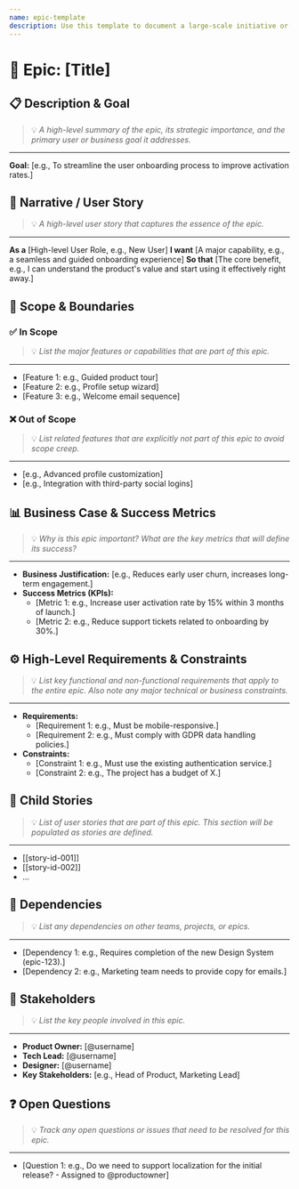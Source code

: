 ```yaml
---
name: epic-template
description: Use this template to document a large-scale initiative or feature as an Epic, bundling related stories.
---
```

# 🚀 Epic: [Title]

## 📋 Description & Goal
> 💡 *A high-level summary of the epic, its strategic importance, and the primary user or business goal it addresses.*
---
**Goal:** [e.g., To streamline the user onboarding process to improve activation rates.]

## 📖 Narrative / User Story
> 💡 *A high-level user story that captures the essence of the epic.*
---
**As a** [High-level User Role, e.g., New User]
**I want** [A major capability, e.g., a seamless and guided onboarding experience]
**So that** [The core benefit, e.g., I can understand the product's value and start using it effectively right away.]

## 🎯 Scope & Boundaries
### ✅ In Scope
> 💡 *List the major features or capabilities that are part of this epic.*
---
*   [Feature 1: e.g., Guided product tour]
*   [Feature 2: e.g., Profile setup wizard]
*   [Feature 3: e.g., Welcome email sequence]

### ❌ Out of Scope
> 💡 *List related features that are explicitly not part of this epic to avoid scope creep.*
---
*   [e.g., Advanced profile customization]
*   [e.g., Integration with third-party social logins]

## 📊 Business Case & Success Metrics
> 💡 *Why is this epic important? What are the key metrics that will define its success?*
---
*   **Business Justification:** [e.g., Reduces early user churn, increases long-term engagement.]
*   **Success Metrics (KPIs):**
    *   [Metric 1: e.g., Increase user activation rate by 15% within 3 months of launch.]
    *   [Metric 2: e.g., Reduce support tickets related to onboarding by 30%.]

## ⚙️ High-Level Requirements & Constraints
> 💡 *List key functional and non-functional requirements that apply to the entire epic. Also note any major technical or business constraints.*
---
*   **Requirements:**
    *   [Requirement 1: e.g., Must be mobile-responsive.]
    *   [Requirement 2: e.g., Must comply with GDPR data handling policies.]
*   **Constraints:**
    *   [Constraint 1: e.g., Must use the existing authentication service.]
    *   [Constraint 2: e.g., The project has a budget of X.]

## 📝 Child Stories
> 💡 *List of user stories that are part of this epic. This section will be populated as stories are defined.*
---
*   [[story-id-001]]
*   [[story-id-002]]
*   ...

## 🔗 Dependencies
> 💡 *List any dependencies on other teams, projects, or epics.*
---
*   [Dependency 1: e.g., Requires completion of the new Design System (epic-123).]
*   [Dependency 2: e.g., Marketing team needs to provide copy for emails.]

## 👥 Stakeholders
> 💡 *List the key people involved in this epic.*
---
*   **Product Owner:** [@username]
*   **Tech Lead:** [@username]
*   **Designer:** [@username]
*   **Key Stakeholders:** [e.g., Head of Product, Marketing Lead]

## ❓ Open Questions
> 💡 *Track any open questions or issues that need to be resolved for this epic.*
---
*   [Question 1: e.g., Do we need to support localization for the initial release? - Assigned to @productowner]
